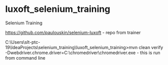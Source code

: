# luxoft_selenium_training
Selenium Training




https://github.com/paulouskin/selenium-luxoft - repo from trainer

C:\Users\slt-ptc-19\IdeaProjects\selenium_training\luxoft_selenium_training>mvn clean verify -Dwebdriver.chrome.driver=C:\chromedriver\chromedriver.exe - this is run from command line

